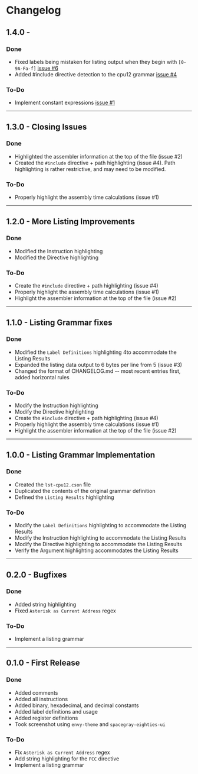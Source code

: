 # Changelog #

## 1.4.0 -  ##

### Done ###
+	Fixed labels being mistaken for listing output when they begin with
	`[0-9A-Fa-f]`
	[issue #6](https://github.com/zpolygon95/language-cpu12/issues/6)
+	Added #include directive detection to the cpu12 grammar
	[issue #4](https://github.com/zpolygon95/language-cpu12/issues/4)

### To-Do ###
+	Implement constant expressions
	[issue #1](https://github.com/zpolygon95/language-cpu12/issues/1)

---

## 1.3.0 - Closing Issues ##

### Done ###
+	Highlighted the assembler information at the top of the file (issue #2)
+	Created the `#include` directive + path highlighting (issue #4). Path
	highlighting is rather restrictive, and may need to be modified.


### To-Do ###
+	Properly highlight the assembly time calculations (issue #1)

---

## 1.2.0 - More Listing Improvements ##

### Done ###
+	Modified the Instruction highlighting
+	Modified the Directive highlighting

### To-Do ###
+	Create the `#include` directive + path highlighting (issue #4)
+	Properly highlight the assembly time calculations (issue #1)
+	Highlight the assembler information at the top of the file (issue #2)

---

## 1.1.0 - Listing Grammar fixes ##

### Done ###
+	Modified the `Label Definitions` highlighting 4to accommodate the Listing
	Results
+	Expanded the listing data output to 6 bytes per line from 5 (issue #3)
+	Changed the format of CHANGELOG.md -- most recent entries first, added
	horizontal rules

### To-Do ###
+	Modify the Instruction highlighting
+	Modify the Directive highlighting
+	Create the `#include` directive + path highlighting (issue #4)
+	Properly highlight the assembly time calculations (issue #1)
+	Highlight the assembler information at the top of the file (issue #2)

---

## 1.0.0 - Listing Grammar Implementation ##

### Done ###
+	Created the `lst-cpu12.cson` file
+	Duplicated the contents of the original grammar definition
+	Defined the `Listing Results` highlighting

### To-Do ###
+	Modify the `Label Definitions` highlighting to accommodate the Listing
	Results
+	Modify the Instruction highlighting to accommodate the Listing Results
+	Modify the Directive highlighting to accommodate the Listing Results
+	Verify the Argument highlighting accommodates the Listing Results

---

## 0.2.0 - Bugfixes ##

### Done ###
+	Added string highlighting
+	Fixed `Asterisk as Current Address` regex

### To-Do ###
*	Implement a listing grammar

---

## 0.1.0 - First Release ##

### Done ###
+	Added comments
+	Added all instructions
+	Added binary, hexadecimal, and decimal constants
+	Added label definitions and usage
+	Added register definitions
+	Took screenshot using `envy-theme` and `spacegray-eighties-ui`

### To-Do ###
*	Fix `Asterisk as Current Address` regex
*	Add string highlighting for the `FCC` directive
*	Implement a listing grammar
